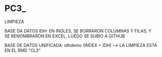 # PC3_


LIMPIEZA

BASE DA DATOS IDH: EN INGLES, SE BORRARON COLUMNAS Y FILAS, Y SE RENOMBRARON EN EXCEL, LUEGO SE SUBIO A GITHUB



BASE DE DATOS UNIFICADA: idhdemo (INDEX + IDH) --> LA LIMPIEZA ESTÁ EN EL RMD "CL3"






